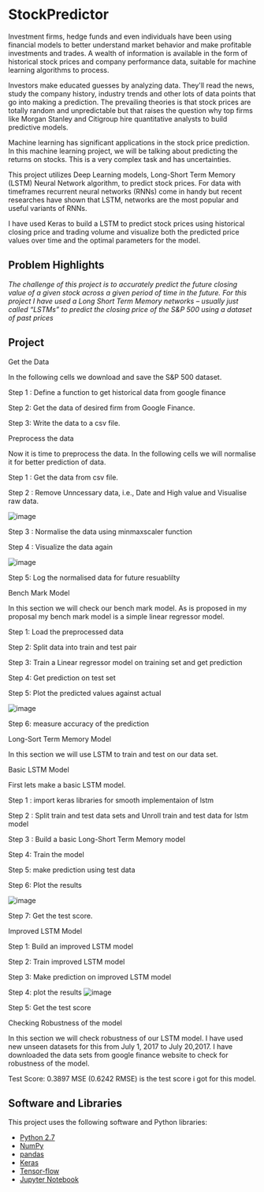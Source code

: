 # StockPredictor

Investment firms, hedge funds and even individuals have been using financial models to better understand market behavior and make profitable investments and trades. A wealth of information is available in the form of historical stock prices and company performance data, suitable for machine learning algorithms to process.

Investors make educated guesses by analyzing data. They'll read the news, study the company history, industry trends and other lots of data points that go into making a prediction. The prevailing theories is that stock prices are totally random and unpredictable but that raises the question why top firms like Morgan Stanley and Citigroup hire quantitative analysts to build predictive models.

Machine learning has significant applications in the stock price prediction. In this machine learning project, we will be talking about predicting the returns on stocks. This is a very complex task and has uncertainties.

This project utilizes Deep Learning models, Long-Short Term Memory (LSTM) Neural Network algorithm, to predict stock prices. For data with timeframes recurrent neural networks (RNNs) come in handy but recent researches have shown that LSTM, networks are the most popular and useful variants of RNNs. 

I have used Keras to build a LSTM to predict stock prices using historical closing price and trading volume and visualize both the predicted price values over time and the optimal parameters for the model.


## Problem Highlights
*The challenge of this project is to accurately predict the future closing value of a given stock across a given period of time in the future.  For this project I have used a Long Short Term Memory networks – usually just called “LSTMs” to predict the closing price of the S&P 500 using a dataset of past prices*

## Project

Get the Data

In the following cells we download and save the S&P 500 dataset.

Step 1 : Define a function to get historical data from google finance

Step 2: Get the data of desired firm from Google Finance.

Step 3: Write the data to a csv file.



Preprocess the data

Now it is time to preprocess the data. In the following cells we will normalise it for better prediction of data.

Step 1 : Get the data from csv file.

Step 2 : Remove Unncessary data, i.e., Date and High value and Visualise raw data.

![image](https://user-images.githubusercontent.com/56619771/124559876-ce540300-de59-11eb-9e2e-639870b54d31.png)

Step 3 : Normalise the data using minmaxscaler function

Step 4 : Visualize the data again

![image](https://user-images.githubusercontent.com/56619771/124560154-212dba80-de5a-11eb-8fe2-aeb39505f2d1.png)

Step 5: Log the normalised data for future resuablilty



Bench Mark Model

In this section we will check our bench mark model. As is proposed in my proposal my bench mark model is a simple linear regressor model.

Step 1: Load the preprocessed data

Step 2: Split data into train and test pair

Step 3: Train a Linear regressor model on training set and get prediction

Step 4: Get prediction on test set

Step 5: Plot the predicted values against actual

![image](https://user-images.githubusercontent.com/56619771/124560388-605c0b80-de5a-11eb-8196-5d85b9e52d97.png)

Step 6: measure accuracy of the prediction



Long-Sort Term Memory Model

In this section we will use LSTM to train and test on our data set.


Basic LSTM Model

First lets make a basic LSTM model.

Step 1 : import keras libraries for smooth implementaion of lstm

Step 2 : Split train and test data sets and Unroll train and test data for lstm model

Step 3 : Build a basic Long-Short Term Memory model

Step 4: Train the model

Step 5: make prediction using test data

Step 6: Plot the results

![image](https://user-images.githubusercontent.com/56619771/124560982-027bf380-de5b-11eb-89c4-0908e7df238b.png)

Step 7: Get the test score.



Improved LSTM Model

Step 1: Build an improved LSTM model

Step 2: Train improved LSTM model

Step 3: Make prediction on improved LSTM model

Step 4: plot the results
![image](https://user-images.githubusercontent.com/56619771/124561155-348d5580-de5b-11eb-96ab-ec5738f71b20.png)

Step 5: Get the test score



Checking Robustness of the model

In this section we will check robustness of our LSTM model. I have used new unseen datasets for this from July 1, 2017 to July 20,2017. I have downloaded the data sets from google finance website to check for robustness of the model.

Test Score: 0.3897 MSE (0.6242 RMSE) is the test score i got for this model.



## Software and Libraries
This project uses the following software and Python libraries:

* [Python 2.7](https://www.python.org/download/releases/2.7/)
* [NumPy](http://www.numpy.org/)
* [pandas](http://pandas.pydata.org/)
* [Keras](https://keras.io/)
* [Tensor-flow](https://www.tensorflow.org)
* [Jupyter Notebook](http://ipython.org/notebook.html)


